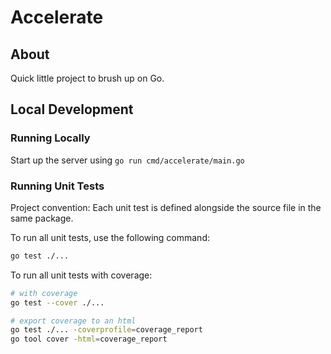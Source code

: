 # Accelerate

## About
Quick little project to brush up on Go.

## Local Development

### Running Locally
Start up the server using `go run cmd/accelerate/main.go`

### Running Unit Tests
Project convention: Each unit test is defined alongside the source file in the same package.

To run all unit tests, use the following command:
```bash
go test ./...
```

To run all unit tests with coverage: 
```bash
# with coverage
go test --cover ./...

# export coverage to an html
go test ./... -coverprofile=coverage_report
go tool cover -html=coverage_report
```